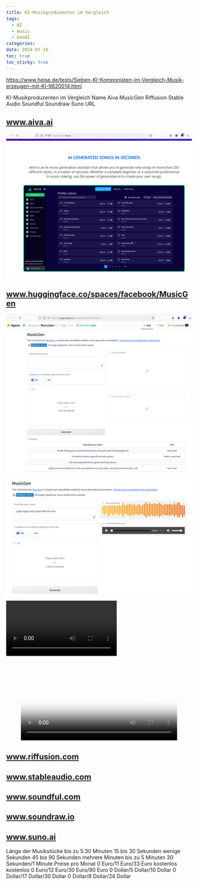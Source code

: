 ```yaml
---
title: KI-Musikproduzenten im Vergleich
tags:
  - AI
  - music
  - GenAI
categories: 
date: 2024-07-16
toc: true
toc_sticky: true
---
```

<https://www.heise.de/tests/Sieben-KI-Komponisten-im-Vergleich-Musik-erzeugen-mit-KI-9620014.html>


KI-Musikproduzenten im Vergleich
Name	Aiva	MusicGen	Riffusion	Stable Audio	Soundful	Soundraw	Suno
URL	
## www.aiva.ai
![](../_asset/2024-02-24-kiMusik_image_1.png)

## www.huggingface.co/spaces/facebook/MusicGen	

![](../_asset/2024-02-24-kiMusik_image_2.png)

![](../_asset/2024-02-24-kiMusik_image_3.png)

![](../_asset/2024-02-24-kiMusik_video_1.mp4)


<figure class="video_container">
  <video id="myVideo" width="100%"  controls="true" allowfullscreen="true" autoplay poster="../_asset/2024-02-24-kiMusik_video_1.mp4">
    <source src="../_asset/2024-02-24-kiMusik_video_1.mp4" type="video/mp4">
  </video>
</figure>


## www.riffusion.com	

## www.stableaudio.com	
## www.soundful.com	

## www.soundraw.io	

## www.suno.ai

Länge der Musikstücke	bis zu 5:30 Minuten	15 bis 30 Sekunden	wenige Sekunden	45 bis 90 Sekunden	mehrere Minuten	bis zu 5 Minuten 	30 Sekunden/1 Minute
Preise pro Monat	0 Euro/11 Euro/33 Euro	kostenlos	kostenlos	0 Euro/12 Euro/30 Euro/90 Euro	0 Dollar/5 Dollar/10 Dollar	0 Dollar/17 Dollar/30 Dollar	0 Dollar/8 Dollar/24 Dollar
